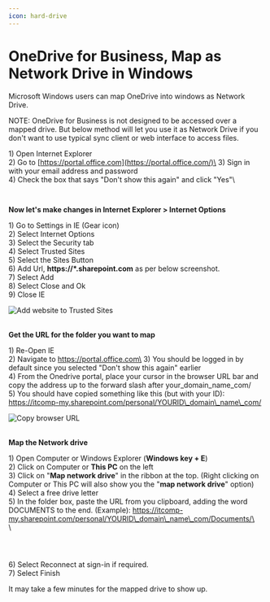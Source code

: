```yaml
---
icon: hard-drive
---
```


# OneDrive for Business, Map as Network Drive in Windows

Microsoft Windows users can map OneDrive into windows as Network Drive.

NOTE: OneDrive for Business is not designed to be accessed over a mapped drive. But below method will let you use it as Network Drive if you don't want to use typical sync client or web interface to access files.

1\) Open Internet Explorer\
2\) Go to [https://portal.office.com](https://portal.office.com/)\
3\) Sign in with your email address and password\
4\) Check the box that says "Don't show this again" and click "Yes"\


<figure><img src="https://itcompany.services/images/one-drive1.png" alt=""><figcaption></figcaption></figure>

<figure><img src="https://itcompany.services/images/one-drive1a.png" alt=""><figcaption></figcaption></figure>

**Now let's make changes in Internet Explorer > Internet Options**

1\) Go to Settings in IE (Gear icon)\
2\) Select Internet Options\
3\) Select the Security tab\
4\) Select Trusted Sites\
5\) Select the Sites Button\
6\) Add Url, **https://\*.sharepoint.com** as per below screenshot. \
7\) Select Add\
8\) Select Close and Ok\
9\) Close IE

![Add website to Trusted Sites](https://itcompany.services/images/one-drive2a.png)

\
**Get the URL for the folder you want to map**

1\) Re-Open IE\
2\) Navigate to https://portal.office.com\
3\) You should be logged in by default since you selected "Don't show this again" earlier\
4\) From the Onedrive portal, place your cursor in the browser URL bar and copy the address up to the forward slash after your\_domain\_name\_com/\
5\) You should have copied something like this (but with your ID): https://itcomp-my.sharepoint.com/personal/YOURID\_domain\_name\_com/

![Copy browser URL](https://itcompany.services/images/one-drive3a.png)

\
**Map the Network drive**

1\) Open Computer or Windows Explorer (**Windows key + E**)\
2\) Click on Computer or **This PC** on the left\
3\) Click on "**Map network drive**" in the ribbon at the top. (Right clicking on Computer or This PC will also show you the "**map network drive**" option)\
4\) Select a free drive letter\
5\) In the folder box, paste the URL from you clipboard, adding the word DOCUMENTS to the end. (Example): https://itcomp-my.sharepoint.com/personal/YOURID\_domain\_name\_com/Documents/\
\
\


<figure><img src="https://itcompany.services/images/one-drive4a.png" alt=""><figcaption></figcaption></figure>

<figure><img src="https://itcompany.services/images/one-drive4.png" alt=""><figcaption></figcaption></figure>

<figure><img src="https://itcompany.services/images/one-drive5.png" alt=""><figcaption></figcaption></figure>



6\) Select Reconnect at sign-in if required.\
7\) Select Finish

It may take a few minutes for the mapped drive to show up.
